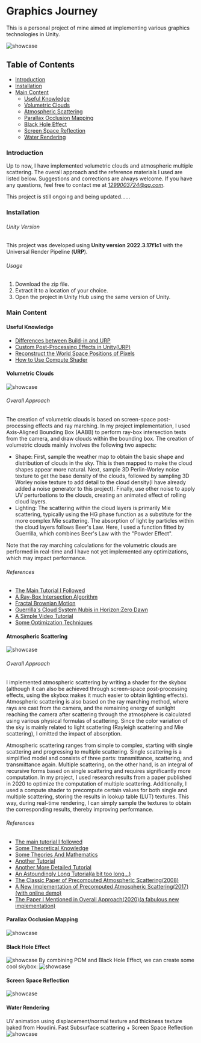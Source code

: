# Graphics Journey

This is a personal project of mine aimed at implementing various graphics technologies in Unity.

![showcase](https://github.com/Wunjo777/WorldEnvSystem/blob/master/myclouds.png "Unity version:2022.3.17f1c1")

## Table of Contents

- [Introduction](#introduction)
- [Installation](#installation)
- [Main Content](#main-content)
  - [Useful Knowledge](#useful-knowledge)
  - [Volumetric Clouds](#volumetric-clouds)
  - [Atmospheric Scattering](#atmospheric-scattering)
  - [Parallax Occlusion Mapping](#parallax-occlusion-mapping)
  - [Black Hole Effect](#black-hole-effect)
  - [Screen Space Reflection](#screen-space-reflection)
  - [Water Rendering](#water-rendering)

### Introduction

Up to now, I have implemented volumetric clouds and atmospheric multiple scattering. The overall approach and the reference materials I used are listed below. Suggestions and corrections are always welcome. If you have any questions, feel free to contact me at *1299003724@qq.com*.

This project is still ongoing and being updated......

### Installation

###### Unity Version
This project was developed using **Unity version 2022.3.17f1c1** with the Universal Render Pipeline (**URP**).

###### Usage
1. Download the zip file.
2. Extract it to a location of your choice.
3. Open the project in Unity Hub using the same version of Unity.

### Main Content

#### Useful Knowledge
- [Differences between Build-in and URP](https://zhuanlan.zhihu.com/p/147228689)
- [Custom Post-Processing Effects in Unity(URP)](https://www.bilibili.com/read/cv17805609/)
- [Reconstruct the World Space Positions of Pixels](https://docs.unity3d.com/Packages/com.unity.render-pipelines.universal@14.0/manual/writing-shaders-urp-reconstruct-world-position.html)
- [How to Use Compute Shader](https://zhuanlan.zhihu.com/p/368307575)

#### Volumetric Clouds
![showcase](https://github.com/Wunjo777/WorldEnvSystem/blob/master/myclouds.png "Unity version:2022.3.17f1c1")
###### Overall Approach
The creation of volumetric clouds is based on screen-space post-processing effects and ray marching. In my project implementation, I used Axis-Aligned Bounding Box (AABB) to perform ray-box intersection tests from the camera, and draw clouds within the bounding box. The creation of volumetric clouds mainly involves the following two aspects:

- Shape: First, sample the weather map to obtain the basic shape and distribution of clouds in the sky. This is then mapped to make the cloud shapes appear more natural. Next, sample 3D Perlin-Worley noise texture to get the base density of the clouds, followed by sampling 3D Worley noise texture to add detail to the cloud density(I have already added a noise generator to this project). Finally, use other noise to apply UV perturbations to the clouds, creating an animated effect of rolling cloud layers.
- Lighting: The scattering within the cloud layers is primarily Mie scattering, typically using the HG phase function as a substitute for the more complex Mie scattering. The absorption of light by particles within the cloud layers follows Beer's Law. Here, I used a function fitted by Guerrilla, which combines Beer's Law with the "Powder Effect".

Note that the ray marching calculations for the volumetric clouds are performed in real-time and I have not yet implemented any optimizations, which may impact performance.
###### References
- [The Main Tutorial I Followed](https://zhuanlan.zhihu.com/p/248406797)
- [A Ray-Box Intersection Algorithm](https://jcgt.org/published/0007/03/04/)
- [Fractal Brownian Motion](https://thebookofshaders.com/13/)
- [Guerrilla's Cloud System Nubis in Horizon:Zero Dawn](https://www.guerrilla-games.com/read/nubis-realtime-volumetric-cloudscapes-in-a-nutshell)
- [A Simple Video Tutorial](https://www.youtube.com/watch?v=4QOcCGI6xOU)
- [Some Optimization Techniques](https://zhuanlan.zhihu.com/p/622654876)

#### Atmospheric Scattering
![showcase](https://github.com/Wunjo777/WorldEnvSystem/blob/master/mysky.png "Unity version:2022.3.17f1c1")
###### Overall Approach
I implemented atmospheric scattering by writing a shader for the skybox (although it can also be achieved through screen-space post-processing effects, using the skybox makes it much easier to obtain lighting effects). Atmospheric scattering is also based on the ray marching method, where rays are cast from the camera, and the remaining energy of sunlight reaching the camera after scattering through the atmosphere is calculated using various physical formulas of scattering. Since the color variation of the sky is mainly related to light scattering (Rayleigh scattering and Mie scattering), I omitted the impact of absorption.

Atmospheric scattering ranges from simple to complex, starting with single scattering and progressing to multiple scattering. Single scattering is a simplified model and consists of three parts: transmittance, scattering, and transmittance again. Multiple scattering, on the other hand, is an integral of recursive forms based on single scattering and requires significantly more computation. In my project, I used research results from a paper published in 2020 to optimize the computation of multiple scattering. Additionally, I used a compute shader to precompute certain values for both single and multiple scattering, storing the results in lookup table (LUT) textures. This way, during real-time rendering, I can simply sample the textures to obtain the corresponding results, thereby improving performance.
###### References
- [The main tutorial I followed](https://zhuanlan.zhihu.com/p/595576594)
- [Some Theoretical Knowledge](https://zhuanlan.zhihu.com/p/36498679)
- [Some Theories And Mathematics](https://www.alanzucconi.com/2017/10/10/atmospheric-scattering-3/)
- [Another Tutorial](https://zhuanlan.zhihu.com/p/632134425)
- [Another More Detailed Tutorial](https://zhuanlan.zhihu.com/p/237502022)
- [An Astoundingly Long Tutorial(a bit too long...)](https://zhuanlan.zhihu.com/p/548799663)
- [The Classic Paper of Precomputed Atmospheric Scattering(2008)](https://inria.hal.science/inria-00288758/file/article.pdf)
- [A New Implementation of Precomputed Atmospheric Scattering(2017)(with online demo)](https://ebruneton.github.io/precomputed_atmospheric_scattering/)
- [The Paper I Mentioned in Overall Approach(2020)(a fabulous new implementation)](https://sebh.github.io/publications/egsr2020.pdf)

#### Parallax Occlusion Mapping
![showcase](https://github.com/Wunjo777/WorldEnvSystem/blob/master/mypom.png "Unity version:2022.3.17f1c1")

#### Black Hole Effect
![showcase](https://github.com/Wunjo777/WorldEnvSystem/blob/master/myhole.png "Unity version:2022.3.17f1c1")
By combining POM and Black Hole Effect, we can create some cool skybox:
![showcase](https://github.com/Wunjo777/WorldEnvSystem/blob/master/myblackhole.png "Unity version:2022.3.17f1c1")

#### Screen Space Reflection
![showcase](https://github.com/Wunjo777/WorldEnvSystem/blob/master/myssr.png "Unity version:2022.3.17f1c1")

#### Water Rendering
UV animation using displacement/normal texture and thickness texture baked from Houdini.
Fast Subsurface scattering + Screen Space Reflection
![showcase](https://github.com/Wunjo777/WorldEnvSystem/blob/master/mywater.png "Unity version:2022.3.17f1c1")
